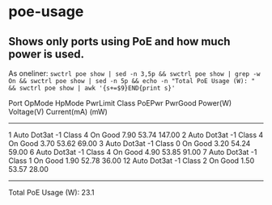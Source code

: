 # poe-usage
## Shows only ports using PoE and how much power is used. 

As oneliner:
`swctrl poe show | sed -n 3,5p && swctrl poe show | grep -w On && swctrl poe show | sed -n 5p && echo -n "Total PoE Usage (W): " && swctrl poe show | awk '{s+=$9}END{print s}'`



Port  OpMode      HpMode    PwrLimit   Class   PoEPwr  PwrGood  Power(W)  Voltage(V)  Current(mA)
                              (mW)
----  ------  ------------  --------  -------  ------  -------  --------  ----------  -----------
   1    Auto        Dot3at        -1  Class 4      On     Good      7.90       53.74       147.00
   2    Auto        Dot3at        -1  Class 4      On     Good      3.70       53.62        69.00
   3    Auto        Dot3at        -1  Class 0      On     Good      3.20       54.24        59.00
   6    Auto        Dot3at        -1  Class 4      On     Good      4.90       53.85        91.00
   7    Auto        Dot3at        -1  Class 1      On     Good      1.90       52.78        36.00
  12    Auto        Dot3at        -1  Class 2      On     Good      1.50       53.57        28.00
----  ------  ------------  --------  -------  ------  -------  --------  ----------  -----------
Total PoE Usage (W): 23.1
